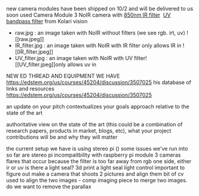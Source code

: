 new camera modules have been shipped on 10/2 and will be delivered to us soon
used Camera Module 3 NoIR camera
	with [850nm IR filter](https://kolarivision.com/product/kolari-pro-gen-3-infrared-lens-filter/)
	 [UV bandpass filter](https://kolarivision.com/product/uv-bandpass-lens-filter/) from Kolari vision

- raw.jpg : an image taken with NoIR without filters (we see rgb. irt, uv)
![[raw.jpeg]]
- IR_filter.jpg : an image taken with NoIR with IR filter
only allows IR in 
![[IR_filter.jpeg]]
- UV_filter.jpg : an image taken with NoIR with UV filter![[UV_filter.jpeg]]only allows uv in


NEW ED THREAD AND EQUIPMENT WE HAVE 
https://edstem.org/us/courses/45204/discussion/3507025
his database of links and resources 
https://edstem.org/us/courses/45204/discussion/3507025


an update on your pitch 
	contextualizes your goals
	approach relative to the state of the art

authoritative view on the state of the art (this could be a combination of research papers, products in market, blogs, etc),
what your project contributions will be and why they will matter


the current setup we have is using stereo pi ()
some issues we've run into so far are
	stereo pi incompaitbility with raspberry pi module 3 cameras
	flares that occur because the filter is too far away from 
rgb one side, either ir or uv 
is there a light seal? 3d print a light seal 
	light control important to figure out
make a camera that shoots 2 pictures and align them
bit of cv used to align the two images - comp imaging piece to merge two images. do we want to remove the parallax
